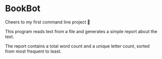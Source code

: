 # BookBot

Cheers to my first command line project :beers:

This program reads text from a file and generates a simple report about the text.

The report contains a total word count and a unique letter count, sorted from most frequent to least.